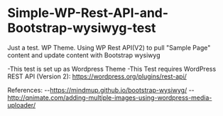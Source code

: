 # Simple-WP-Rest-API-and-Bootstrap-wysiwyg-test
Just a test. WP Theme. Using WP Rest API(V2) to pull "Sample Page" content and update content with Bootstrap wysiwyg

-This test is set up as Wordpress Theme
-This Test requires WordPress REST API (Version 2): https://wordpress.org/plugins/rest-api/

References: 
--https://mindmup.github.io/bootstrap-wysiwyg/
--http://qnimate.com/adding-multiple-images-using-wordpress-media-uploader/
